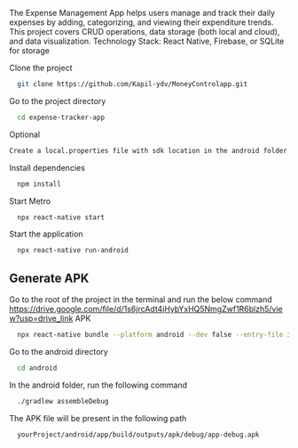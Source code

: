 The Expense Management App helps users manage and track their daily expenses by adding, categorizing, and viewing their expenditure trends. This project covers CRUD operations, data storage (both local and cloud), and data visualization.
Technology Stack: React Native, Firebase, or SQLite for storage
 
 Clone the project

```bash
  git clone https://github.com/Kapil-ydv/MoneyControlapp.git
```

Go to the project directory

```bash
  cd expense-tracker-app
```

Optional

```bash
Create a local.properties file with sdk location in the android folder if needed.
```

Install dependencies

```bash
  npm install
```

Start Metro

```bash
  npx react-native start
```

Start the application

```bash
  npx react-native run-android
```

## Generate APK

Go to the root of the project in the terminal and run the below command
https://drive.google.com/file/d/1s6jrcAdt4jHybYxHQ5NmgZwf1R6blzh5/view?usp=drive_link       APK
```bash
  npx react-native bundle --platform android --dev false --entry-file index.js --bundle-output android/app/src/main/assets/index.android.bundle --assets-dest android/app/src/main/res
```

Go to the android directory

```bash
  cd android
```

In the android folder, run the following command

```bash
  ./gradlew assembleDebug
```

The APK file will be present in the following path

```bash
  yourProject/android/app/build/outputs/apk/debug/app-debug.apk
```
